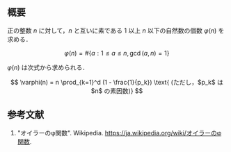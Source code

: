 ## 概要

正の整数 $n$ に対して，$n$ と互いに素である $1$ 以上 $n$ 以下の自然数の個数 $\varphi(n)$ を求める．

$$
\varphi(n) = \#\{a:1 \leq a \leq n, \gcd(a, n) = 1 \}
$$

$\varphi(n)$ は次式から求められる．

$$
\varphi(n) = n \prod_{k=1}^d (1 - \frac{1}{p_k}) \text{ (ただし，$p_k$ は $n$ の素因数)}
$$


## 参考文献

1. "オイラーのφ関数". Wikipedia. <https://ja.wikipedia.org/wiki/オイラーのφ関数>.
